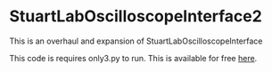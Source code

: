 # StuartLabOscilloscopeInterface2
This is an overhaul and expansion of StuartLabOscilloscopeInterface

This code is requires only3.py to run. This is available for free [here](https://github.com/aaronstanek/PythonVersionBlock).
